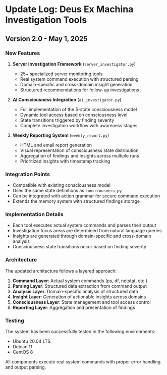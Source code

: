 # Update Log: Deus Ex Machina Investigation Tools

## Version 2.0 - May 1, 2025

### New Features

1. **Server Investigation Framework** (`server_investigator.py`)
   - 25+ specialized server monitoring tools
   - Real system command execution with structured parsing
   - Domain-specific and cross-domain insight generation
   - Structured recommendations for follow-up investigations

2. **AI Consciousness Integration** (`ai_investigator.py`)
   - Full implementation of the 5-state consciousness model
   - Dynamic tool access based on consciousness level
   - State transitions triggered by finding severity
   - Complete investigation workflow with awareness stages

3. **Weekly Reporting System** (`weekly_report.py`)
   - HTML and email report generation
   - Visual representation of consciousness state distribution
   - Aggregation of findings and insights across multiple runs
   - Prioritized insights with timestamp tracking

### Integration Points

- Compatible with existing consciousness model
- Uses the same state definitions as `consciousness.py`
- Can be integrated with action grammar for secure command execution
- Extends the memory system with structured findings storage

### Implementation Details

- Each tool executes actual system commands and parses their output
- Investigation focus areas are determined from natural language queries
- Insights are generated through domain-specific and cross-domain analysis
- Consciousness state transitions occur based on finding severity

### Architecture

The updated architecture follows a layered approach:

1. **Command Layer**: Actual system commands (ps, df, netstat, etc.)
2. **Parsing Layer**: Structured data extraction from command output
3. **Analysis Layer**: Domain-specific analysis of structured data
4. **Insight Layer**: Generation of actionable insights across domains
5. **Consciousness Layer**: State management and tool access control
6. **Reporting Layer**: Aggregation and presentation of findings

### Testing

The system has been successfully tested in the following environments:
- Ubuntu 20.04 LTS
- Debian 11
- CentOS 8

All components execute real system commands with proper error handling and output parsing.